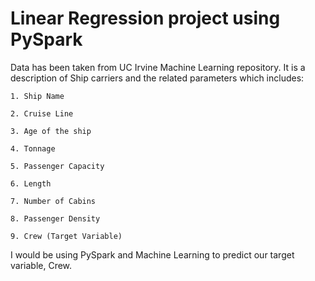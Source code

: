 # Linear Regression project using PySpark

Data has been taken from UC Irvine Machine Learning repository. It is a description of Ship carriers and the related parameters which includes: 

    1. Ship Name
    
    2. Cruise Line
    
    3. Age of the ship
    
    4. Tonnage
    
    5. Passenger Capacity
    
    6. Length
    
    7. Number of Cabins
    
    8. Passenger Density
    
    9. Crew (Target Variable)

I would be using PySpark and Machine Learning to predict our target variable, Crew. 
